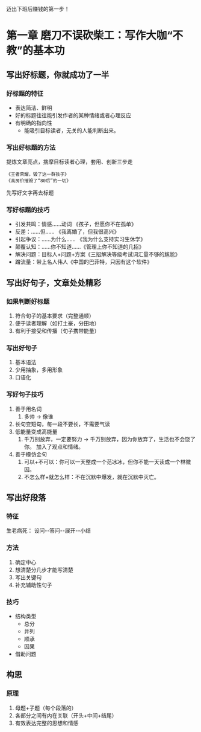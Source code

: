 迈出下班后赚钱的第一步！

# 第一章 磨刀不误砍柴工：写作大咖“不教”的基本功

## 写出好标题，你就成功了一半

### 好标题的特征

- 表达简洁、鲜明
- 好的标题往往能引发作者的某种情绪或者心理反应
- 有明确的指向性
    - 能吸引目标读者，无关的人能判断出来。

### 写出好标题的方法

提炼文章亮点，揣摩目标读者心理，套用、创新三步走

```
《王者荣耀，毁了这一群孩子》
《高房价摧毁了“80后”的一切》
```

先写好文字再去标题

### 写好标题的技巧

- 引发共鸣：情感……动词 《孩子，但愿你不在孤单》
- 反差：……但……    《我离婚了，但我很高兴》
- 引起争议：……为什么…… 《我为什么支持实习生休学》
- 颠覆认知：……你不知道……《管理上你不知道的几招》
- 解决问题：目标人+问题+方案《三招解决等级考试词汇量不够的尴尬》
- 蹭流量：带上名人伟人《中国的巴菲特，只因有这个软件》

## 写出好句子，文章处处精彩

### 如果判断好标题

1. 符合句子的基本要求（完整通顺）
2. 便于读者理解（如打土豪，分田地）
3. 有利于接受和传播（句子携带能量）

### 写出好句子

1. 基本语法
2. 少用抽象，多用形象
3. 口语化

### 写好句子技巧

1. 善于用名词
    1. 多帅 -> 像谁
2. 长句变短句，每一段不要长，不需要气读
3. 低能量变成高能量
    1. 千万别放弃，一定要努力 -> 千万别放弃，因为你放弃了，生活也不会饶了你。 加入了观点和情绪。
4. 善于模仿金句
    1. 可以+不可以：你可以一天整成一个范冰冰，但你不能一天读成一个林徽因。
    2. 不怎么样+就怎么样：不在沉默中爆发，就在沉默中灭亡。

## 写出好段落


### 特征

生老病死： 设问--答问--展开--小结

### 方法

1. 确定中心
2. 想清楚分几步才能写清楚
3. 写出关键句
4. 补充辅助性句子

### 技巧

- 结构类型
    - 总分
    - 并列
    - 顺承
    - 因果
- 借助问题
  
## 构思

### 原理

1. 母题+子题（每个段落的）
2. 各部分之间有内在关联（开头+中间+结尾）
3. 有效表达完整的思想和情感

